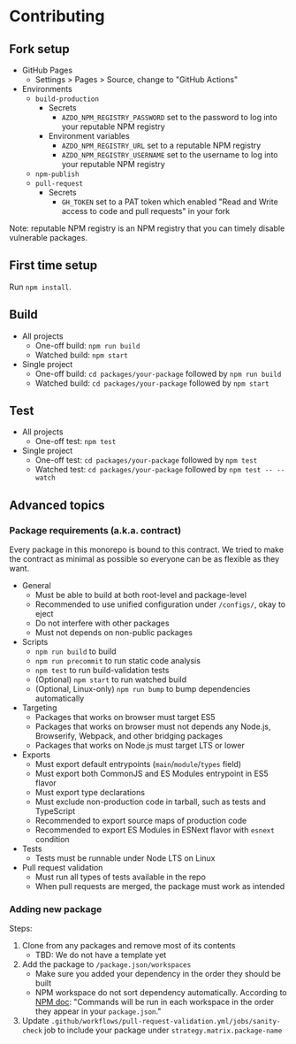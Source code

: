 # Contributing

## Fork setup

- GitHub Pages
   - Settings > Pages > Source, change to "GitHub Actions"
- Environments
   - `build-production`
      - Secrets
         - `AZDO_NPM_REGISTRY_PASSWORD` set to the password to log into your reputable NPM registry
      - Environment variables
         - `AZDO_NPM_REGISTRY_URL` set to a reputable NPM registry
         - `AZDO_NPM_REGISTRY_USERNAME` set to the username to log into your reputable NPM registry
   - `npm-publish`
   - `pull-request`
      - Secrets
         - `GH_TOKEN` set to a PAT token which enabled "Read and Write access to code and pull requests" in your fork

Note: reputable NPM registry is an NPM registry that you can timely disable vulnerable packages.

## First time setup

Run `npm install`.

## Build

- All projects
   - One-off build: `npm run build`
   - Watched build: `npm start`
- Single project
   - One-off build: `cd packages/your-package` followed by `npm run build`
   - Watched build: `cd packages/your-package` followed by `npm start`

## Test

- All projects
   - One-off test: `npm test`
- Single project
   - One-off test: `cd packages/your-package` followed by `npm test`
   - Watched test: `cd packages/your-package` followed by `npm test -- --watch`

## Advanced topics

### Package requirements (a.k.a. contract)

Every package in this monorepo is bound to this contract. We tried to make the contract as minimal as possible so everyone can be as flexible as they want.

- General
   - Must be able to build at both root-level and package-level
   - Recommended to use unified configuration under `/configs/`, okay to eject
   - Do not interfere with other packages
   - Must not depends on non-public packages
- Scripts
   - `npm run build` to build
   - `npm run precommit` to run static code analysis
   - `npm test` to run build-validation tests
   - (Optional) `npm start` to run watched build
   - (Optional, Linux-only) `npm run bump` to bump dependencies automatically
- Targeting
   - Packages that works on browser must target ES5
   - Packages that works on browser must not depends any Node.js, Browserify, Webpack, and other bridging packages
   - Packages that works on Node.js must target LTS or lower
- Exports
   - Must export default entrypoints (`main`/`module`/`types` field)
   - Must export both CommonJS and ES Modules entrypoint in ES5 flavor
   - Must export type declarations
   - Must exclude non-production code in tarball, such as tests and TypeScript
   - Recommended to export source maps of production code
   - Recommended to export ES Modules in ESNext flavor with `esnext` condition
- Tests
   - Tests must be runnable under Node LTS on Linux
- Pull request validation
   - Must run all types of tests available in the repo
   - When pull requests are merged, the package must work as intended

### Adding new package

Steps:

1. Clone from any packages and remove most of its contents
   - TBD: We do not have a template yet
1. Add the package to `/package.json/workspaces`
   - Make sure you added your dependency in the order they should be built
   - NPM workspace do not sort dependency automatically. According to [NPM doc](https://docs.npmjs.com/cli/v9/using-npm/workspaces#running-commands-in-the-context-of-workspaces): "Commands will be run in each workspace in the order they appear in your `package.json`."
1. Update `.github/workflows/pull-request-validation.yml/jobs/sanity-check` job to include your package under `strategy.matrix.package-name`
